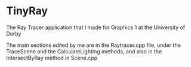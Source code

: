 # TinyRay
The Ray Tracer application that I made for Graphics 1 at the University of Derby

The main sections edited by me are in the Raytracer.cpp file, under the TraceScene and the CalculateLighting methods, and also in the 
IntersectByRay method in Scene.cpp
